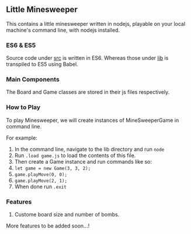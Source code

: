 ## Little Minesweeper
This contains a little minesweeper written in nodejs, playable on your local machine's command line, with nodejs installed.

### ES6 & ES5
Source code under [src](src) is written in ES6. Whereas those under [lib](lib) is transpiled to ES5 using Babel.

### Main Components
The Board and Game classes are stored in their js files respectively.

### How to Play
To play Minesweeper, we will create instances of MineSweeperGame in command line.

For example:
1. In the command line, navigate to the lib directory and run `node`
2. Run `.load game.js` to load the contents of this file.
3. Then create a Game instance and run commands like so:
4. `let game = new Game(3, 3, 2);`
5. `game.playMove(0, 0);`
6. `game.playMove(2, 1);`
7. When done run `.exit`

### Features

1. Custome board size and number of bombs.

More features to be added soon...!
